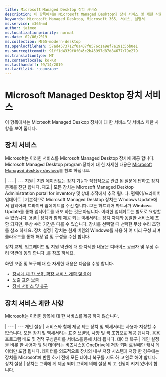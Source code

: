```yaml
---
title: Microsoft Managed Desktop 장치 서비스
description: 이 항목에서는 Microsoft Managed Desktop의 장치 서비스 및 제한 사항에 대해 설명 합니다.
keywords: Microsoft Managed Desktop, Microsoft 365, 서비스, 설명서
ms.service: m365-md
author: jaimeo
ms.localizationpriority: normal
ms.date: 02/06/2019
ms.collection: M365-modern-desktop
ms.openlocfilehash: 57ad4573712f0a407f8576c1a9ef7e19155bb0e1
ms.sourcegitcommit: 91ff1d4339f0f043c2b43997d87d84677c79e279
ms.translationtype: MT
ms.contentlocale: ko-KR
ms.lasthandoff: 09/14/2019
ms.locfileid: "36982489"
---
```

# <a name="microsoft-managed-desktop-device-services"></a>Microsoft Managed Desktop 장치 서비스

이 항목에서는 Microsoft Managed Desktop 장치에 대 한 서비스 및 서비스 제한 사항을 보여 줍니다.

## <a name="device-services"></a>장치 서비스

Microsoft는 이러한 서비스를 Microsoft Managed Desktop 장치에 제공 합니다. Microsoft Managed Desktop program 장치에 대 한 자세한 내용은 [Microsoft Managed desktop devices](device-list.md)를 참조 하십시오.

 | 
 --- | ---
지원 | 지원 에이전트는 장치 기능과 직접적으로 관련 된 질문에 답하고 장치 문제를 진단 합니다.
재고 | 모든 장치는 Microsoft Managed Desktop Administration portal for inventory 및 상태 추적에서 추적 됩니다.
펌웨어/드라이버 업데이트 | 기본적으로 Microsoft Managed Desktop 장치는 Windows Update에서 펌웨어와 드라이버 업데이트를 수신 합니다. 모든 하드웨어 파트너가 Windows Update를 통해 업데이트를 배포 하는 것은 아닙니다. 이러한 업데이트는 별도로 요청할 수 있습니다.
용품 | 장치와 함께 제공 되는 액세서리는 장치 자체와 동일한 서비스에 포함 되지만, 무상 수리 기간은 다를 수 있습니다. 장치를 선택할 때 선택한 무상 수리 조항를 참조 하세요. 
장치 설정    | 장치는 현재 버전의 Windows를 사용 하 여 미리 구성 되며 클라우드를 통해 해당 앱 및 구성을 수신 합니다. 

장치 교체, 업그레이드 및 지원 약관에 대 한 자세한 내용은 디바이스 공급자 및 무상 수리 약관에 동의 합니다 .를 참조 하세요.

화면 보증 및 복구에 대 한 자세한 내용은 다음을 수행 합니다.
- [장치에 대 한 보증, 확장 서비스 계획 및 용어](https://support.microsoft.com/help/4040687/info-about-warranties-extended-service-plans-and-terms-conditions)
- [노출 표준 보증](https://support.microsoft.com/help/4036296)
- [장치 서비스 및 복구](https://support.microsoft.com/devices)

## <a name="device-service-limitations"></a>장치 서비스 제한 사항

Microsoft는 이러한 항목에 대 한 서비스를 제공 하지 않습니다.

 | 
 --- | ---
개인 설정 | 서비스와 함께 제공 되는 장치 및 액세서리는 사용자 지정할 수 없습니다. 모든 장치 및 액세서리는 표준 브랜딩, 사양 및 색 조합으로 제공 됩니다. 응용 프로그램 배포 및 정책 구성은이를 서비스를 통해 처리 됩니다.
데이터 복구 | 개인 설정을 비롯 한 사용자 및 팀 데이터는 비즈니스용 OneDrive에 저장 되며 로컬에만 캐시 데이터만 포함 됩니다. 데이터를 의도적으로 장치의 내부 저장 시스템에 저장 한 경우에는 장치를 Microsoft에 반환 하기 전에 모든 데이터 복구를 시도 하 고 완료 해야 합니다.
장치 설정 | 장치는 고객에 게 제공 되며 고객에 의해 설정 되 고 전원이 켜져 있어야 합니다.
